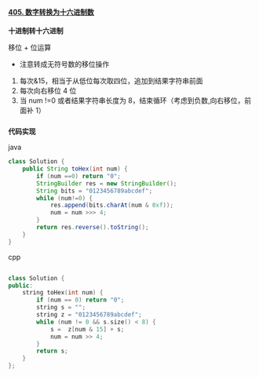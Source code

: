 #### [405. 数字转换为十六进制数](https://leetcode.cn/problems/convert-a-number-to-hexadecimal/)

**十进制转十六进制**

移位 + 位运算

- 注意转成无符号数的移位操作

1. 每次&15，相当于从低位每次取四位，追加到结果字符串前面
2. 每次向右移位 4 位
3. 当 num !=0 或者结果字符串长度为 8，结束循环（考虑到负数,向右移位，前面补 1）

###

**代码实现**

java

```java
class Solution {
    public String toHex(int num) {
        if (num ==0) return "0";
        StringBuilder res = new StringBuilder();
        String bits = "0123456789abcdef";
        while (num!=0) {
            res.append(bits.charAt(num & 0xf));
            num = num >>> 4;
        }
        return res.reverse().toString();
    }
}
```

cpp

```cpp

class Solution {
public:
    string toHex(int num) {
        if (num == 0) return "0";
        string s = "";
        string z = "0123456789abcdef";
        while (num != 0 && s.size() < 8) {
            s =  z[num & 15] + s;
            num = num >> 4;
        }
        return s;
    }
};
```
